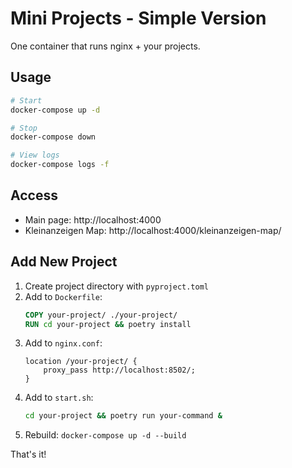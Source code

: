 # Mini Projects - Simple Version

One container that runs nginx + your projects.

## Usage

```bash
# Start
docker-compose up -d

# Stop  
docker-compose down

# View logs
docker-compose logs -f
```

## Access

- Main page: http://localhost:4000
- Kleinanzeigen Map: http://localhost:4000/kleinanzeigen-map/

## Add New Project

1. Create project directory with `pyproject.toml`
2. Add to `Dockerfile`:
   ```dockerfile
   COPY your-project/ ./your-project/
   RUN cd your-project && poetry install
   ```
3. Add to `nginx.conf`:
   ```nginx
   location /your-project/ {
       proxy_pass http://localhost:8502/;
   }
   ```
4. Add to `start.sh`:
   ```bash
   cd your-project && poetry run your-command &
   ```
5. Rebuild: `docker-compose up -d --build`

That's it! 